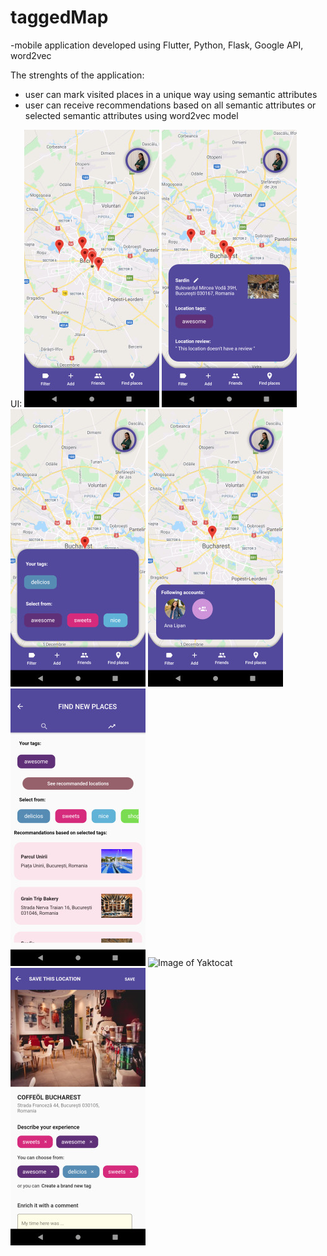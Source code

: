 # taggedMap

-mobile application developed using Flutter, Python, Flask, Google API, word2vec

The strenghts of the application:
- user can mark visited places in a unique way using semantic attributes
- user can receive recommendations based on all semantic attributes or selected semantic attributes using word2vec model

UI:
![Image of Yaktocat](https://github.com/ramonaistoc/taggedMap/blob/master/Photos/homepage.jpg)
![Image of Yaktocat](https://github.com/ramonaistoc/taggedMap/blob/master/Photos/pinscontainer.jpg)
![Image of Yaktocat](https://github.com/ramonaistoc/taggedMap/blob/master/Photos/filter.jpg)
![Image of Yaktocat](https://github.com/ramonaistoc/taggedMap/blob/master/Photos/friendsmap.jpg)
![Image of Yaktocat](https://github.com/ramonaistoc/taggedMap/blob/master/Photos/recommandations.jpg)
![Image of Yaktocat](https://github.com/ramonaistoc/taggedMap/blob/master/Photos/addtagpage.jpg)
![Image of Yaktocat](https://github.com/ramonaistoc/taggedMap/blob/master/Photos/addtagpageapp.jpg)

